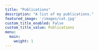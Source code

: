 ```yaml
---
title: "Publications"
description: "A list of my publications."
featured_image: '/images/cat.jpg'
custom_title_enabled: False
custom_title_value: Publications
menu:
  main:
    weight: 1
---
```

<!-- {{< figure src="/images/back.jpg" title="Illustration from Victor Hugo et son temps (1881)" >}}

_The Hunchback of Notre-Dame_ (French: _Notre-Dame de Paris_) is a French Romantic/Gothic novel by Victor Hugo, published in 1831. The original French title refers to Notre Dame Cathedral, on which the story is centered. English translator Frederic Shoberl named the novel The Hunchback of Notre Dame in 1833 because at the time, Gothic novels were more popular than Romance novels in England. The story is set in Paris, France in the Late Middle Ages, during the reign of Louis XI. -->
